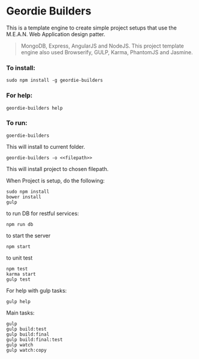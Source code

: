 # Geordie Builders

This is a template engine to create simple project setups that use the M.E.A.N. Web Application design patter.
 
> MongoDB, Express, AngularJS and NodeJS.
> This project template engine also used Browserify, GULP, Karma, PhantomJS and Jasmine.

### To install:
```
sudo npm install -g geordie-builders
```

### For help:
```
geordie-builders help
```

### To run:
```
goerdie-builders
```
This will install to current folder.

```
geordie-builders -o <<filepath>>
```
This will install project to chosen filepath.

When Project is setup, do the following:
```
sudo npm install
bower install
gulp
```
to run DB for restful services:
```
npm run db
```

to start the server
```
npm start
```

to unit test
```
npm test
karma start
gulp test
```

For help with gulp tasks:
```
gulp help
```

Main tasks:
```
gulp
gulp build:test
gulp build:final
gulp build:final:test
gulp watch
gulp watch:copy
```

